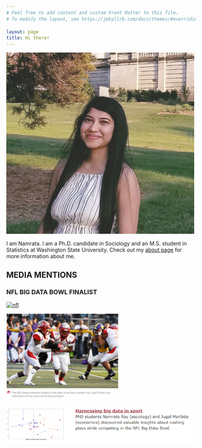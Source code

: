 ```yaml
---
# Feel free to add content and custom Front Matter to this file.
# To modify the layout, see https://jekyllrb.com/docs/themes/#overriding-theme-defaults

layout: page
title: Hi there! 
---
```


<img src="me.jpg" alt="me" width="500"/>


I am Namrata. I am a Ph.D. candidate in Sociology and an M.S. student in Statistics at Washington State University.
Check out my <a href="./about">about page</a> for more information about me.

   
## MEDIA MENTIONS

### NFL BIG DATA BOWL FINALIST 

<a href="https://operations.nfl.com/updates/the-game/2020-big-data-bowl-results/" rel="NFL Football Operations"><img src="nfl.jpg" alt="nfl" width="300"/></a>

<a href="https://news.wsu.edu/2020/02/24/wsu-students-named-finalists-nfl-data-competition/" rel="WSU News"><img src="wsu1.PNG" alt="nfl1" width="300"/></a>

<a href="https://cas.wsu.edu/2020/02/24/wsu-students-named-finalists-in-nfl-data-competition/" rel="CAS WSU News"><img src="wsu2.PNG" alt="nfl2" width="500"/></a>

